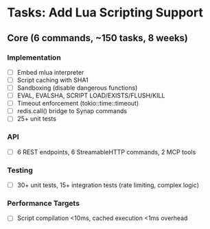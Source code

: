 # Tasks: Add Lua Scripting Support

## Core (6 commands, ~150 tasks, 8 weeks)

### Implementation
- [ ] Embed mlua interpreter
- [ ] Script caching with SHA1
- [ ] Sandboxing (disable dangerous functions)
- [ ] EVAL, EVALSHA, SCRIPT LOAD/EXISTS/FLUSH/KILL
- [ ] Timeout enforcement (tokio::time::timeout)
- [ ] redis.call() bridge to Synap commands
- [ ] 25+ unit tests

### API
- [ ] 6 REST endpoints, 6 StreamableHTTP commands, 2 MCP tools

### Testing
- [ ] 30+ unit tests, 15+ integration tests (rate limiting, complex logic)

### Performance Targets
- [ ] Script compilation <10ms, cached execution <1ms overhead

